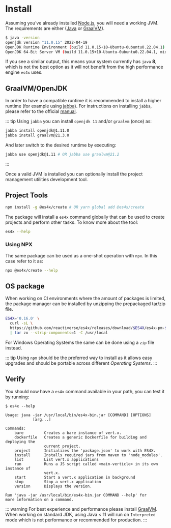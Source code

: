 # Install

Assuming you’ve already installed [Node.js](https://nodejs.org/), you will need a working JVM. The requirements are
either ([Java](https://adoptium.net/) or [GraalVM](http://www.graalvm.org/)).

```bash
$ java -version
openjdk version "11.0.15" 2022-04-19
OpenJDK Runtime Environment (build 11.0.15+10-Ubuntu-0ubuntu0.22.04.1)
OpenJDK 64-Bit Server VM (build 11.0.15+10-Ubuntu-0ubuntu0.22.04.1, mixed mode)
```

If you see a similar output, this means your system currently has `java` **8**, which is not the best option as it will
not benefit from the high performance engine `es4x` uses.

## GraalVM/OpenJDK

In order to have a compatible runtime it is recommended to install a higher runtime (for example using
[jabba](https://github.com/shyiko/jabba)). For instructions on installing `jabba`, please refer to the official
[manual](https://github.com/shyiko/jabba#installation).

::: tip
Using `jabba` you can install `openjdk 11` and/or `graalvm` (once) as:

```bash
jabba install openjdk@1.11.0
jabba install graalvm@21.3.0
```

And later switch to the desired runtime by executing:

```bash
jabba use openjdk@1.11 # OR jabba use graalvm@21.2
```
:::

Once a valid JVM is installed you can optionally install the project management utilities development tool.

## Project Tools

```bash
npm install -g @es4x/create # OR yarn global add @es4x/create
```

The package will install a `es4x` command globally that can be used to create projects and perform other tasks. To know
more about the tool:

```bash
es4x --help
```

### Using NPX

The same package can be used as a one-shot operation with `npx`. In this case refer to it as:

```bash
npx @es4x/create --help
```

## OS package

When working on CI environments where the amount of packages is limited, the package manager can be installed by
unzipping the prepackaged tar/zip file.

```bash
ES4X='0.16.0' \
  curl -sL \
  https://github.com/reactiverse/es4x/releases/download/$ES4X/es4x-pm-$ES4X-bin.tar.gz \
  | tar zx --strip-components=1 -C /usr/local
```

For Windows Operating Systems the same can be done using a `zip` file instead.

::: tip
Using `npm` should be the preferred way to install as it allows easy upgrades and should be portable across different
*Operating Systems*.
:::


## Verify

You should now have a `es4x` command available in your path, you can test it by running:

```
$ es4x --help

Usage: java -jar /usr/local/bin/es4x-bin.jar [COMMAND] [OPTIONS]
            [arg...]

Commands:
    bare         Creates a bare instance of vert.x.
    dockerfile   Creates a generic Dockerfile for building and deploying the
                 current project.
    project      Initializes the 'package.json' to work with ES4X.
    install      Installs required jars from maven to 'node_modules'.
    list         List vert.x applications
    run          Runs a JS script called <main-verticle> in its own instance of
                 vert.x.
    start        Start a vert.x application in background
    stop         Stop a vert.x application
    version      Displays the version.

Run 'java -jar /usr/local/bin/es4x-bin.jar COMMAND --help' for
more information on a command.
```

::: warning
For best experience and performance please install [GraalVM](https://www.graalvm.org). When working on standard JDK,
using Java < 11 will run on `Interpreted` mode which is not performance or recommended for production.
:::
